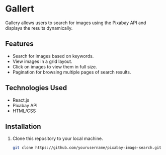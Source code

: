 # Gallert

Gallery allows users to search for images using the Pixabay API and displays the results dynamically.

## Features

- Search for images based on keywords.
- View images in a grid layout.
- Click on images to view them in full size.
- Pagination for browsing multiple pages of search results.

## Technologies Used

- React.js
- Pixabay API
- HTML/CSS

## Installation

1. Clone this repository to your local machine.
   ```bash
   git clone https://github.com/yourusername/pixabay-image-search.git
   ```
